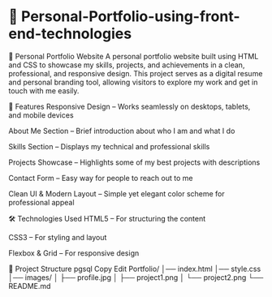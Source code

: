 # 🚀 Personal-Portfolio-using-front-end-technologies
🌟 Personal Portfolio Website
A personal portfolio website built using HTML and CSS to showcase my skills, projects, and achievements in a clean, professional, and responsive design. This project serves as a digital resume and personal branding tool, allowing visitors to explore my work and get in touch with me easily.

📌 Features
Responsive Design – Works seamlessly on desktops, tablets, and mobile devices

About Me Section – Brief introduction about who I am and what I do

Skills Section – Displays my technical and professional skills

Projects Showcase – Highlights some of my best projects with descriptions

Contact Form – Easy way for people to reach out to me

Clean UI & Modern Layout – Simple yet elegant color scheme for professional appeal

🛠️ Technologies Used
HTML5 – For structuring the content

CSS3 – For styling and layout

Flexbox & Grid – For responsive design

📂 Project Structure
pgsql
Copy
Edit
Portfolio/
│── index.html
│── style.css
│── images/
│   ├── profile.jpg
│   ├── project1.png
│   └── project2.png
└── README.md



